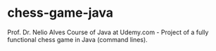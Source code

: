 # chess-game-java
Prof. Dr. Nelio Alves Course of Java at Udemy.com - Project of a fully functional chess game in Java (command lines).
